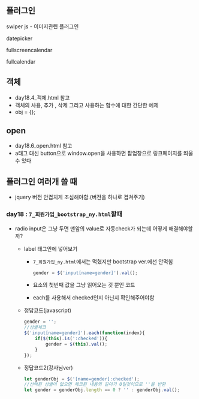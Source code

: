## 플러그인

swiper js - 이미지관련 플러그인

datepicker

fullscreencalendar

fullcalendar



## 객체

- day18.4_객체.html 참고
- 객체의 사용, 추가 , 삭제 그리고 사용하는 함수에 대한 간단한 예제
- obj = {};



## open

- day18.6_open.html 참고
- a태그 대신 button으로 window.open을 사용하면 팝업창으로 링크페이지를 띄울 수 있다





## 플러그인 여러개 쓸 때

- jquery 버전 안겹치게 조심해야함.(버전을 하나로 겹쳐주기)





### day18 : `7_회원가입_bootstrap_ny.html`할때

- radio input은 그냥 두면 맨앞의 value로 자동check가 되는데 어떻게 해결해야할까?

  - label 태그안에 넣어보기

    - `7_회원가입_ny.html`에서는 먹혔지만 bootstrap ver.에선 안먹힘

      ```js
      gender = $('input[name=gender]').val();
      ```

    - 요소의 첫번째 값을 그냥 읽어오는 것 뿐인 코드

    - each를 사용해서 checked인지 아닌지 확인해주어야함

  - 정답코드(javascript)

    ```js
    gender = '';
    //성별체크
    $('input[name=gender]').each(function(index){
        if($(this).is(':checked')){
            gender = $(this).val();
        }
    });
    ```

  - 정답코드2(강사님ver)

    ```js
    let genderObj = $('[name=gender]:checked');
    //선택된 성별이 없으면 체크된 내용의 길이가 0일것이므로 ''을 반환
    let gender = genderObj.length == 0 ? '' : genderObj.val();
    ```

    